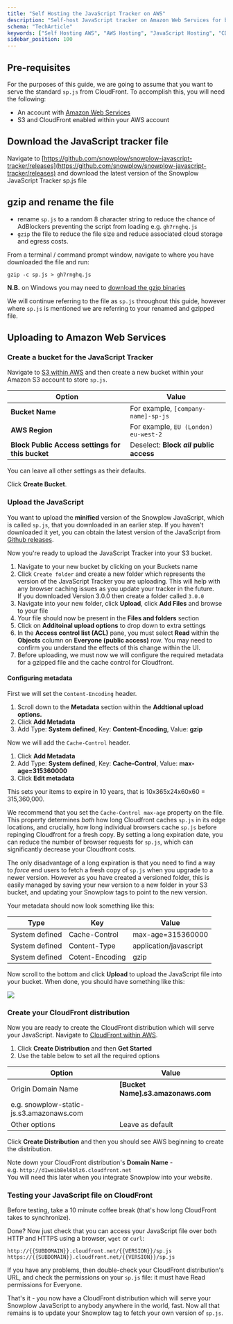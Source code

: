 ```yaml
---
title: "Self Hosting the JavaScript Tracker on AWS"
description: "Self-host JavaScript tracker on Amazon Web Services for behavioral event collection infrastructure."
schema: "TechArticle"
keywords: ["Self Hosting AWS", "AWS Hosting", "JavaScript Hosting", "CDN Hosting", "AWS CDN", "Self Hosted"]
sidebar_position: 100
---
```


## Pre-requisites

For the purposes of this guide, we are going to assume that you want to serve the standard `sp.js` from CloudFront. To accomplish this, you will need the following:

- An account with [Amazon Web Services](http://aws.amazon.com/)
- S3 and CloudFront enabled within your AWS account

## Download the JavaScript tracker file

Navigate to [https://github.com/snowplow/snowplow-javascript-tracker/releases](https://github.com/snowplow/snowplow-javascript-tracker/releases) and download the latest version of the Snowplow JavaScript Tracker sp.js file

## gzip and rename the file

- rename `sp.js` to a random 8 character string to reduce the chance of AdBlockers preventing the script from loading e.g. `gh7rnghq.js`
- `gzip` the file to reduce the file size and reduce associated cloud storage and egress costs.

From a terminal / command prompt window, navigate to where you have downloaded the file and run:

`gzip -c sp.js > gh7rnghq.js`

**N.B.** on Windows you may need to [download the gzip binaries](http://gnuwin32.sourceforge.net/packages/gzip.htm)

We will continue referring to the file as `sp.js` throughout this guide, however where `sp.js` is mentioned we are referring to your renamed and gzipped file.

## Uploading to Amazon Web Services

### Create a bucket for the JavaScript Tracker

Navigate to [S3 within AWS](https://s3.console.aws.amazon.com/s3/home) and then create a new bucket within your Amazon S3 account to store `sp.js`.

| Option                                           | Value                                       |
|--------------------------------------------------|---------------------------------------------|
| **Bucket Name**                                  | For example, `[company-name]-sp-js`         |
| **AWS Region**                                   | For example, `EU (London) eu-west-2`        |
| **Block Public Access settings for this bucket** | Deselect: ****Block _all_ public access**** |

You can leave all other settings as their defaults.

Click **Create Bucket**.

### Upload the JavaScript

You want to upload the **minified** version of the Snowplow JavaScript, which is called `sp.js`, that you downloaded in an earlier step. If you haven't downloaded it yet, you can obtain the latest version of the JavaScript from [Github releases](https://github.com/snowplow/snowplow-javascript-tracker/releases).

Now you're ready to upload the JavaScript Tracker into your S3 bucket.

1. Navigate to your new bucket by clicking on your Buckets name
2. Click `Create folder` and create a new folder which represents the version of the JavaScript Tracker you are uploading. This will help with any browser caching issues as you update your tracker in the future.  
    If you downloaded Version 3.0.0 then create a folder called `3.0.0`
3. Navigate into your new folder, click **Upload**, click **Add Files** and browse to your file
4. Your file should now be present in the **Files and folders** section
5. Click on **Additoinal upload options** to drop down to extra settings
6. In the **Access control list (ACL)** pane, you must select **Read** within the **Objects** column on **Everyone (public access)** row. You may need to confirm you understand the effects of this change within the UI.
7. Before uploading, we must now we will configure the required metadata for a gzipped file and the cache control for Cloudfront.

#### Configuring metadata

First we will set the `Content-Encoding` header.

1. Scroll down to the **Metadata** section within the **Addtional upload options.**
2. Click **Add Metadata**
3. Add Type: **System defined**, Key: **Content-Encoding**, Value: **gzip**

Now we will add the `Cache-Control` header.

1. Click **Add Metadata**
2. Add Type: **System defined**, Key: **Cache-Control**, Value: **max-age=315360000**
3. Click **Edit metadata**

This sets your items to expire in 10 years, that is 10x365x24x60x60 = 315,360,000.

We recommend that you set the `Cache-Control max-age` property on the file. This property determines _both_ how long Cloudfront caches `sp.js` in its edge locations, and crucially, how long individual browsers cache `sp.js` before repinging Cloudfront for a fresh copy. By setting a long expiration date, you can reduce the number of browser requests for `sp.js`, which can significantly decrease your Cloudfront costs.

The only disadvantage of a long expiration is that you need to find a way to _force_ end users to fetch a fresh copy of `sp.js` when you upgrade to a newer version. However as you have created a versioned folder, this is easily managed by saving your new version to a new folder in your S3 bucket, and updating your Snowplow tags to point to the new version.

Your metadata should now look something like this:

| Type           | Key             | Value                  |
|----------------|-----------------|------------------------|
| System defined | Cache-Control   | max-age=315360000      |
| System defined | Content-Type    | application/javascript |
| System defined | Cotent-Encoding | gzip                   |

Now scroll to the bottom and click **Upload** to upload the JavaScript file into your bucket. When done, you should have something like this:

![](images/s3-upload.png)

### Create your CloudFront distribution

Now you are ready to create the CloudFront distribution which will serve your JavaScript. Navigate to [CloudFront within AWS](https://console.aws.amazon.com/cloudfront/home).

1. Click **Create Distribution** and then **Get Started**
2. Use the table below to set all the required options

| Option | Value |
| --- | --- |
| Origin Domain Name | **[Bucket Name].s3.amazonaws.com**  
e.g. snowplow-static-js.s3.amazonaws.com |
| Other options | Leave as default |

Click **Create Distribution** and then you should see AWS beginning to create the distribution.

Note down your CloudFront distribution's **Domain Name** - e.g. `http://d1weib8el6blz6.cloudfront.net`  
You will need this later when you integrate Snowplow into your website.

### Testing your JavaScript file on CloudFront

Before testing, take a 10 minute coffee break (that's how long CloudFront takes to synchronize).

Done? Now just check that you can access your JavaScript file over both HTTP and HTTPS using a browser, `wget` or `curl`:

```text
http://{{SUBDOMAIN}}.cloudfront.net/{{VERSION}}/sp.js
https://{{SUBDOMAIN}}.cloudfront.net/{{VERSION}}/sp.js
```

If you have any problems, then double-check your CloudFront distribution's URL, and check the permissions on your `sp.js` file: it must have Read permissions for Everyone.

That's it - you now have a CloudFront distribution which will serve your Snowplow JavaScript to anybody anywhere in the world, fast. Now all that remains is to update your Snowplow tag to fetch your own version of `sp.js`.
